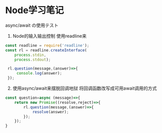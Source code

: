 # Node学习笔记
async/await の使用テスト

1. Node的输入输出控制
使用readline来
```js
const readline = require('readline');
const rl = readline.createInterface(
    process.stdin,
    process.stdout);

 rl.question(message,(answer)=>{
     console.log(answer);           
 });


```
2. 使用async/await来摆脱回调地狱
将回调函数改写成可用await调用的方式
```js
const question=async (message)=>{
    return new Promise((resolve,reject)=>{
        rl.question(message,(answer)=>{
            resolve(answer);
        });
    });
}
```
